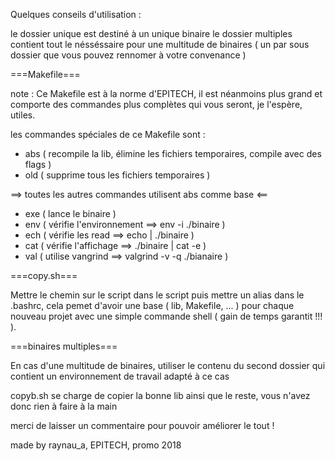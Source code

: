 Quelques conseils d'utilisation :

le dossier unique est destiné à un unique binaire
le dossier multiples contient tout le nésséssaire pour une multitude
de binaires ( un par sous dossier que vous pouvez rennomer à votre convenance )

===Makefile===

note :
  Ce Makefile est à la norme d'EPITECH, il est néanmoins plus
  grand et comporte des commandes plus complètes qui vous
  seront, je l'espère, utiles.

les commandes spéciales de ce Makefile sont :

  - abs ( recompile la lib, élimine les fichiers temporaires, compile
          avec des flags )
  - old ( supprime tous les fichiers temporaires )

  ==> toutes les autres commandes utilisent abs comme base <==
  - exe ( lance le binaire )
  - env ( vérifie l'environnement ==> env -i ./binaire )
  - ech ( vérifie les read ==> echo | ./binaire )
  - cat ( vérifie l'affichage ==> ./binaire | cat -e )
  - val ( utilise vangrind ==> valgrind -v -q ./bianaire )

===copy.sh===

Mettre le chemin sur le script dans le script puis mettre un alias dans
le .bashrc, cela pemet d'avoir une base ( lib, Makefile, ... ) pour
chaque nouveau projet avec une simple commande shell ( gain de temps
garantit !!! ).


===binaires multiples===

En cas d'une multitude de binaires, utiliser le contenu du second dossier
qui contient un environnement de travail adapté à ce cas

copyb.sh se charge de copier la bonne lib ainsi que le reste, vous n'avez donc
rien à faire à la main


merci de laisser un commentaire pour pouvoir améliorer le tout !


made by raynau_a, EPITECH, promo 2018
